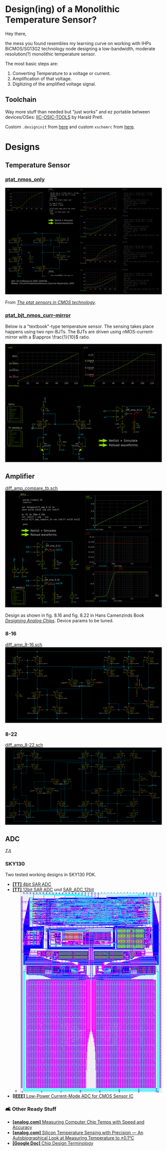 # Design(ing) of a Monolithic Temperature Sensor?

Hey there,

the mess you found resembles my learning curve on working with IHPs BiCMOS/SG13G2 technology node designing a low-bandwidth, moderate resolution(?) monolithic temperature sensor.

The most basic steps are:

1. Converting Temperature to a voltage or current.
2. Amplification of that voltage.
3. Digitizing of the amplified voltage signal.

## Toolchain

Way more stuff than needed but "just works" and ez portable between devices/OSes: [IIC-OSIC-TOOLS](https://github.com/iic-jku/IIC-OSIC-TOOLS.git) by Harald Pretl.

Custom ``.designinit`` from [here](https://gist.github.com/0486ea22c6422ac99e09981821f6f2e3.git) and custom ``xschemrc`` from [here](https://gist.github.com/3af057f8273033688fce2c2d8ffad4ff.git).

# Designs

## Temperature Sensor

### [ptat_nmos_only](designs/sg13g2/practicing/TempSensor/design_data/xschem/ptat_nmos_only.sch)

![](.doc/ptat_nmos_only.png)

From [*The ptat sensors in CMOS technology*](https://ieeexplore.ieee.org/document/1558746).

### [ptat_bjt_nmos_curr-mirror](designs/sg13g2/practicing/TempSensor/design_data/xschem/ptat_bjt_nmos_curr-mirror.sch)

Below is a "textbook"-type temperature sensor. The sensing takes place happens using two npn-BJTs. The BJTs are driven using nMOS-current-mirror with a $\approx \frac{1}{10}$ ratio.

![](.doc/ptat_bjt_nmos_curr-mirror_amp_tb.sch.png)

## Amplifier

[diff_amp_compare_tb.sch](TempSensor/design_data/xschem/diff_amp_compare_tb.sch)
![](.doc/diffamp_compare.png)

Design as shown in fig. 8.16 and fig. 8.22 in Hans Camenzinds Book [*Designing Analog Chips*](http://www.designinganalogchips.com/). Device params to be tuned.

### 8-16

[diff_amp_8-16.sch](TempSensor/design_data/xschem/diff_amp_8-16.sch)
![](.doc/diff_amp_8-16.png)

### 8-22

[diff_amp_8-22.sch](TempSensor/design_data/xschem/diff_amp_8-22.sch)
![](.doc/diff_amp_8-22.png)

## ADC

$\Sigma \Delta$

### SKY130

Two tested working designs in SKY130 PDK.

* [**[TT]** 4bit SAR ADC](https://github.com/RVCE-DrSSN/tt_um_4Bit_SAR_ADC)
* [**[TT]** 12bit SAR ADC](https://www.tinytapeout.com/runs/tt07/tt_um_rnunes2311_12bit_sar_adc) und [SAR_ADC_12bit](https://github.com/rnunes2311/SAR_ADC_12bit)
    * ![12bit SAR ADC](https://raw.githubusercontent.com/TinyTapeout/tinytapeout-project-renders/main/shuttles/tt07/tt_um_rnunes2311_12bit_sar_adc/render.png)
* [**[IEEE]** Low-Power Current-Mode ADC for CMOS Sensor IC](https://ieeexplore.ieee.org/document/1464655)

### 🛋️ Other Ready Stuff

* [**[analog.com]** Measuring Computer Chip Temps with Speed and Accuracy](https://www.analog.com/en/resources/analog-dialogue/articles/measuring-computer-chip-temps-with-speed-and-accuracy.html)
* [**[analog.com]** Silicon Temperature Sensing with Precision — An Autobiographical Look at Measuring Temperature to ±0.1°C](https://www.analog.com/en/resources/technical-articles/silicon-temperature-sensing-with-precision.html)
* [**[Google Doc]** Chip Design Terminology](https://docs.google.com/document/d/1rDN5jw8sh0aTwf1jScn0nP2zy4FWLxC-82M8TL3Lbr4/mobilebasic)